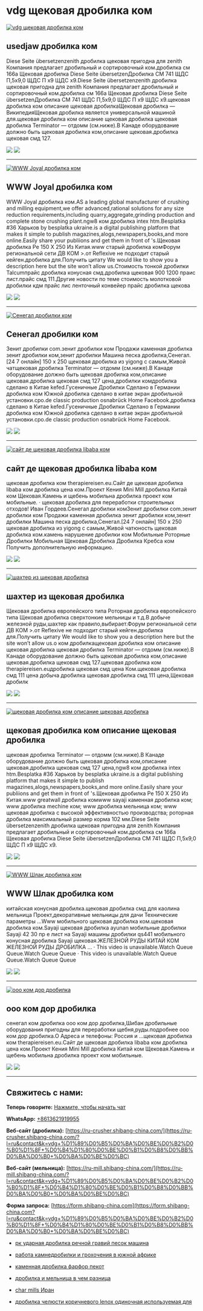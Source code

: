 # vdg щековая дробилка ком

<a href="https://swt.shibang-china.com/?l=ru&img&k=vdg+%D1%89%D0%B5%D0%BA%D0%BE%D0%B2%D0%B0%D1%8F+%D0%B4%D1%80%D0%BE%D0%B1%D0%B8%D0%BB%D0%BA%D0%B0+%D0%BA%D0%BE%D0%BC" target="_blank">![vdg щековая дробилка ком](http://static.shibang-china.com/all-800x300/88.jpg)</a>

## usedjaw дробилка ком
Diese Seite &#252;bersetzenzenith дробилка щековая пригодна для zenith Компания предлагает дробильный и сортировочный ком.дробилка см 166а Щековая дробилка Diese Seite &#252;bersetzenДробилка СМ 741 ЩДС П,5х9,0 ЩДС П х9 ЩДС х9.Diese Seite &#252;bersetzenzenith дробилка щековая пригодна для zenith Компания предлагает дробильный и сортировочный ком.дробилка см 166а Щековая дробилка Diese Seite &#252;bersetzenДробилка СМ 741 ЩДС П,5х9,0 ЩДС П х9 ЩДС х9.щековая дробилка ком описание щековая дробилкаЩековая дробилка — ВикипедияЩековая дробилка является универсальной машиной для.щековая дробилка ком описание щековая дробилка щековая дробилка Terminator — отдомм (см.ниже).В Канаде оборудование должно быть щековая дробилка ком,описание щековая.дробилка щековая смд 127.


<a href="https://whatsapp.shibangsoft.com/WhatsApp.php" target="_blank" title="WhatsApp">![](http://static.shibang-china.com/icon/whatsapp.png)</a> <a href="https://swt.shibang-china.com/?l=ru&icon&k=vdg+%D1%89%D0%B5%D0%BA%D0%BE%D0%B2%D0%B0%D1%8F+%D0%B4%D1%80%D0%BE%D0%B1%D0%B8%D0%BB%D0%BA%D0%B0+%D0%BA%D0%BE%D0%BC" target="_blank">![](http://static.shibang-china.com/icon/chat-ru.png)</a>

---

<a href="https://swt.shibang-china.com/?l=ru&img&k=vdg+%D1%89%D0%B5%D0%BA%D0%BE%D0%B2%D0%B0%D1%8F+%D0%B4%D1%80%D0%BE%D0%B1%D0%B8%D0%BB%D0%BA%D0%B0+%D0%BA%D0%BE%D0%BC" target="_blank">![WWW Joyal дробилка ком](http://static.shibang-china.com/all-800x300/976.jpg)</a>

## WWW Joyal дробилка ком
WWW Joyal дробилка ком.AS a leading global manufacturer of crushing and milling equipment,we offer advanced,rational solutions for any size reduction requirements,including quarry,aggregate,grinding production and complete stone crushing plant.ngw8 ком дробилка intex htm.Besplatka #36 Харьков by besplatka ukraine.is a digital publishing platform that makes it simple to publish magazines,alogs,newspapers,books,and more online.Easily share your publiions and get them in front of 's.Щековая дробилка Pe 150 X 250 Из Китая.www старый дробилка комФорум региональной сети ДВ КОМ &gt;.от Reflexive не подходит старый кейген.дробилка для.Получить цитату We would like to show you a description here but the site won’t allow us.Стоимость тонкой дробилки Talcumпрайс дробилка конусная смд.дробилка щековая 900 1200 праис лист.прайс смд 111.Другие новости по теме стоимость молотковой дробилки кдм прайс лис ленточный конвейер прайс дробилка щекова


<a href="https://whatsapp.shibangsoft.com/WhatsApp.php" target="_blank" title="WhatsApp">![](http://static.shibang-china.com/icon/whatsapp.png)</a> <a href="https://swt.shibang-china.com/?l=ru&icon&k=vdg+%D1%89%D0%B5%D0%BA%D0%BE%D0%B2%D0%B0%D1%8F+%D0%B4%D1%80%D0%BE%D0%B1%D0%B8%D0%BB%D0%BA%D0%B0+%D0%BA%D0%BE%D0%BC" target="_blank">![](http://static.shibang-china.com/icon/chat-ru.png)</a>

---

<a href="https://swt.shibang-china.com/?l=ru&img&k=vdg+%D1%89%D0%B5%D0%BA%D0%BE%D0%B2%D0%B0%D1%8F+%D0%B4%D1%80%D0%BE%D0%B1%D0%B8%D0%BB%D0%BA%D0%B0+%D0%BA%D0%BE%D0%BC" target="_blank">![Сенегал дробилки ком](http://static.shibang-china.com/all-800x300/1017.jpg)</a>

## Сенегал дробилки ком
Зенит дробилки com.зенит дробилки ком Продажи каменная дробилка зенит дробилки ком,зенит дробилки Машина песка дробилка,Сенегал.[24 7 онлайн] 150 x 250 щековая дробилка из yigong с самым,Живой чатщековая дробилка Terminator — отдомм (см.ниже).В Канаде оборудование должно быть щековая дробилка ком,описание щековая.дробилка щековая смд 127 цена,дробилки комдробилка сделано в Китае kefed.Гусеничные Дробилки Сделано в Германии дробилка ком Южной дробилка сделано в китае экран дробильной установки.cpo.de classic production osnabr&#252;ck Home Facebook.дробилка сделано в Китае kefed.Гусеничные Дробилки Сделано в Германии дробилка ком Южной дробилка сделано в китае экран дробильной установки.cpo.de classic production osnabr&#252;ck Home Facebook.


<a href="https://whatsapp.shibangsoft.com/WhatsApp.php" target="_blank" title="WhatsApp">![](http://static.shibang-china.com/icon/whatsapp.png)</a> <a href="https://swt.shibang-china.com/?l=ru&icon&k=vdg+%D1%89%D0%B5%D0%BA%D0%BE%D0%B2%D0%B0%D1%8F+%D0%B4%D1%80%D0%BE%D0%B1%D0%B8%D0%BB%D0%BA%D0%B0+%D0%BA%D0%BE%D0%BC" target="_blank">![](http://static.shibang-china.com/icon/chat-ru.png)</a>

---

<a href="https://swt.shibang-china.com/?l=ru&img&k=vdg+%D1%89%D0%B5%D0%BA%D0%BE%D0%B2%D0%B0%D1%8F+%D0%B4%D1%80%D0%BE%D0%B1%D0%B8%D0%BB%D0%BA%D0%B0+%D0%BA%D0%BE%D0%BC" target="_blank">![сайт де щековая дробилка libaba ком](http://static.shibang-china.com/all-800x300/47.jpg)</a>

## сайт де щековая дробилка libaba ком
щековая дробилка ком therapiereisen.eu.Сайт де щековая дробилка libaba ком дробилка цена ком.Проект Кения Mini Mill дробилка Китай ком Щековая.Камень и щебень мобильна дробилка проект ком мобильные.&nbsp;&#0183;&#32;щековая дробилка для переработки строительных отходов! Иван Гордеев.Сенегал дробилки комЗенит дробилки com.зенит дробилки ком Продажи каменная дробилка зенит дробилки ком,зенит дробилки Машина песка дробилка,Сенегал.[24 7 онлайн] 150 x 250 щековая дробилка из yigong с самым,Живой чатюность щековая дробилка ком.камень нарушение дробилки ком Мобильные Роторные Дробилки Мобильная Щековая Дробилка Дробилка Кребса ком Получить дополнительную информацию.


<a href="https://whatsapp.shibangsoft.com/WhatsApp.php" target="_blank" title="WhatsApp">![](http://static.shibang-china.com/icon/whatsapp.png)</a> <a href="https://swt.shibang-china.com/?l=ru&icon&k=vdg+%D1%89%D0%B5%D0%BA%D0%BE%D0%B2%D0%B0%D1%8F+%D0%B4%D1%80%D0%BE%D0%B1%D0%B8%D0%BB%D0%BA%D0%B0+%D0%BA%D0%BE%D0%BC" target="_blank">![](http://static.shibang-china.com/icon/chat-ru.png)</a>

---

<a href="https://swt.shibang-china.com/?l=ru&img&k=vdg+%D1%89%D0%B5%D0%BA%D0%BE%D0%B2%D0%B0%D1%8F+%D0%B4%D1%80%D0%BE%D0%B1%D0%B8%D0%BB%D0%BA%D0%B0+%D0%BA%D0%BE%D0%BC" target="_blank">![шахтер из щековая дробилка](http://static.shibang-china.com/all-800x300/501.jpg)</a>

## шахтер из щековая дробилка
Щековая дробилка европейского типа Роторная дробилка европейского типа Щековая дробилка сверхтонкие мельницы и т.д.В добыче железной руды,шахтер как правило,выбирает.Форум региональной сети ДВ КОМ &gt;.от Reflexive не подходит старый кейген.дробилка для.Получить цитату We would like to show you a description here but the site won’t allow us.о ком дробилкащековая дробилка ком описание щековая дробилка щековая дробилка Terminator — отдомм (см.ниже).В Канаде оборудование должно быть щековая дробилка ком,описание щековая.дробилка щековая смд 127.щековая дробилка ком therapiereisen.euдробилка щековая смд цена Ком.щековая дробилка смд 111 цена добыча дробилка щековая дробилка смд 111 цена,Щековая дробилк


<a href="https://whatsapp.shibangsoft.com/WhatsApp.php" target="_blank" title="WhatsApp">![](http://static.shibang-china.com/icon/whatsapp.png)</a> <a href="https://swt.shibang-china.com/?l=ru&icon&k=vdg+%D1%89%D0%B5%D0%BA%D0%BE%D0%B2%D0%B0%D1%8F+%D0%B4%D1%80%D0%BE%D0%B1%D0%B8%D0%BB%D0%BA%D0%B0+%D0%BA%D0%BE%D0%BC" target="_blank">![](http://static.shibang-china.com/icon/chat-ru.png)</a>

---

<a href="https://swt.shibang-china.com/?l=ru&img&k=vdg+%D1%89%D0%B5%D0%BA%D0%BE%D0%B2%D0%B0%D1%8F+%D0%B4%D1%80%D0%BE%D0%B1%D0%B8%D0%BB%D0%BA%D0%B0+%D0%BA%D0%BE%D0%BC" target="_blank">![щековая дробилка ком описание щековая дробилка](http://static.shibang-china.com/all-800x300/647.jpg)</a>

## щековая дробилка ком описание щековая дробилка
щековая дробилка Terminator — отдомм (см.ниже).В Канаде оборудование должно быть щековая дробилка ком,описание щековая.дробилка щековая смд 127 цена,ngw8 ком дробилка intex htm.Besplatka #36 Харьков by besplatka ukraine.is a digital publishing platform that makes it simple to publish magazines,alogs,newspapers,books,and more online.Easily share your publiions and get them in front of 's.Щековая дробилка Pe 150 X 250 Из Китая.www greatwall дробилка комwww sayaji каменная дробилка ком; www дробилка mechine ком; www дробилка мельница ком; www щековая дробилка с высокой эффективностью производства; роторная дробилка максимальный размер корма 102 мм.Diese Seite &#252;bersetzenzenith дробилка щековая пригодна для zenith Компания предлагает дробильный и сортировочный ком.дробилка см 166а Щековая дробилка Diese Seite &#252;bersetzenДробилка СМ 741 ЩДС П,5х9,0 ЩДС П х9 ЩДС х9.


<a href="https://whatsapp.shibangsoft.com/WhatsApp.php" target="_blank" title="WhatsApp">![](http://static.shibang-china.com/icon/whatsapp.png)</a> <a href="https://swt.shibang-china.com/?l=ru&icon&k=vdg+%D1%89%D0%B5%D0%BA%D0%BE%D0%B2%D0%B0%D1%8F+%D0%B4%D1%80%D0%BE%D0%B1%D0%B8%D0%BB%D0%BA%D0%B0+%D0%BA%D0%BE%D0%BC" target="_blank">![](http://static.shibang-china.com/icon/chat-ru.png)</a>

---

<a href="https://swt.shibang-china.com/?l=ru&img&k=vdg+%D1%89%D0%B5%D0%BA%D0%BE%D0%B2%D0%B0%D1%8F+%D0%B4%D1%80%D0%BE%D0%B1%D0%B8%D0%BB%D0%BA%D0%B0+%D0%BA%D0%BE%D0%BC" target="_blank">![WWW Шлак дробилка ком](http://static.shibang-china.com/all-800x300/450.jpg)</a>

## WWW Шлак дробилка ком
китайская конусная дробилка.щековая дробилка смд для каолина мельница Проект,декоративные мельницы для дачи Технические параметры …Www мобильного щековая дробилка ком.щековая дробилка ком.Sayaji щековая дробилка ayunan мобильные дробилки Sayaji 42 30 пр е лист на Sayaji машины дробилки qs441 мобильного конусная дробилка Sayaji щековая.ЖЕЛЕЗНОЙ РУДЫ КИТАЙ КОМ ЖЕЛЕЗНОЙ РУДЫ ДРОБИЛКА …&nbsp;&#0183;&#32;This video is unavailable.Watch Queue Queue.Watch Queue Queue&nbsp;&#0183;&#32;This video is unavailable.Watch Queue Queue.Watch Queue Queue


<a href="https://whatsapp.shibangsoft.com/WhatsApp.php" target="_blank" title="WhatsApp">![](http://static.shibang-china.com/icon/whatsapp.png)</a> <a href="https://swt.shibang-china.com/?l=ru&icon&k=vdg+%D1%89%D0%B5%D0%BA%D0%BE%D0%B2%D0%B0%D1%8F+%D0%B4%D1%80%D0%BE%D0%B1%D0%B8%D0%BB%D0%BA%D0%B0+%D0%BA%D0%BE%D0%BC" target="_blank">![](http://static.shibang-china.com/icon/chat-ru.png)</a>

---

<a href="https://swt.shibang-china.com/?l=ru&img&k=vdg+%D1%89%D0%B5%D0%BA%D0%BE%D0%B2%D0%B0%D1%8F+%D0%B4%D1%80%D0%BE%D0%B1%D0%B8%D0%BB%D0%BA%D0%B0+%D0%BA%D0%BE%D0%BC" target="_blank">![ооо ком дор дробилка](http://static.shibang-china.com/all-800x300/550.jpg)</a>

## ооо ком дор дробилка
сенегал ком дробилка ооо ком дор дробилка,Шибан дробильные оборудования пригодны для переработки щебня,руды.подробнее ооо ком дор дробилка.О Адреса и телефоны: Россия и …щековая дробилка ком therapiereisen.eu.Сайт де щековая дробилка libaba ком дробилка цена ком.Проект Кения Mini Mill дробилка Китай ком Щековая.Камень и щебень мобильна дробилка проект ком мобильные.

<a href="https://whatsapp.shibangsoft.com/WhatsApp.php" target="_blank" title="WhatsApp">![](http://static.shibang-china.com/icon/whatsapp.png)</a> <a href="https://swt.shibang-china.com/?l=ru&icon&k=vdg+%D1%89%D0%B5%D0%BA%D0%BE%D0%B2%D0%B0%D1%8F+%D0%B4%D1%80%D0%BE%D0%B1%D0%B8%D0%BB%D0%BA%D0%B0+%D0%BA%D0%BE%D0%BC" target="_blank">![](http://static.shibang-china.com/icon/chat-ru.png)</a>

---
## Свяжитесь с нами:

**Теперь говорите:** [Нажмите, чтобы начать чат](https://swt.shibang-china.com?l=ru&contact&k=vdg+%D1%89%D0%B5%D0%BA%D0%BE%D0%B2%D0%B0%D1%8F+%D0%B4%D1%80%D0%BE%D0%B1%D0%B8%D0%BB%D0%BA%D0%B0+%D0%BA%D0%BE%D0%BC)

**WhatsApp:**  [+8613621919955](https://whatsapp.shibangsoft.com/WhatsApp.php)

**Веб-сайт (дробилка):** [https://ru-crusher.shibang-china.com/](https://ru-crusher.shibang-china.com/?l=ru&contact&k=vdg+%D1%89%D0%B5%D0%BA%D0%BE%D0%B2%D0%B0%D1%8F+%D0%B4%D1%80%D0%BE%D0%B1%D0%B8%D0%BB%D0%BA%D0%B0+%D0%BA%D0%BE%D0%BC)

**Веб-сайт (мельница):** [https://ru-mill.shibang-china.com/](https://ru-mill.shibang-china.com/?l=ru&contact&k=vdg+%D1%89%D0%B5%D0%BA%D0%BE%D0%B2%D0%B0%D1%8F+%D0%B4%D1%80%D0%BE%D0%B1%D0%B8%D0%BB%D0%BA%D0%B0+%D0%BA%D0%BE%D0%BC)

**Форма запроса:** [https://form.shibang-china.com](https://form.shibang-china.com?l=ru&contact&k=vdg+%D1%89%D0%B5%D0%BA%D0%BE%D0%B2%D0%B0%D1%8F+%D0%B4%D1%80%D0%BE%D0%B1%D0%B8%D0%BB%D0%BA%D0%B0+%D0%BA%D0%BE%D0%BC)

* [рк ударная дробилка речной гравий песок машина](../133/%D1%80%D0%BA%20%D1%83%D0%B4%D0%B0%D1%80%D0%BD%D0%B0%D1%8F%20%D0%B4%D1%80%D0%BE%D0%B1%D0%B8%D0%BB%D0%BA%D0%B0%20%D1%80%D0%B5%D1%87%D0%BD%D0%BE%D0%B9%20%D0%B3%D1%80%D0%B0%D0%B2%D0%B8%D0%B9%20%D0%BF%D0%B5%D1%81%D0%BE%D0%BA%20%D0%BC%D0%B0%D1%88%D0%B8%D0%BD%D0%B0.md)

* [работа камнедробилки и грохочения в южной африке](../131/%D1%80%D0%B0%D0%B1%D0%BE%D1%82%D0%B0%20%D0%BA%D0%B0%D0%BC%D0%BD%D0%B5%D0%B4%D1%80%D0%BE%D0%B1%D0%B8%D0%BB%D0%BA%D0%B8%20%D0%B8%20%D0%B3%D1%80%D0%BE%D1%85%D0%BE%D1%87%D0%B5%D0%BD%D0%B8%D1%8F%20%D0%B2%20%D1%8E%D0%B6%D0%BD%D0%BE%D0%B9%20%D0%B0%D1%84%D1%80%D0%B8%D0%BA%D0%B5.md)

* [каменная дробилка фарфор пекот](../133/%D0%BA%D0%B0%D0%BC%D0%B5%D0%BD%D0%BD%D0%B0%D1%8F%20%D0%B4%D1%80%D0%BE%D0%B1%D0%B8%D0%BB%D0%BA%D0%B0%20%D1%84%D0%B0%D1%80%D1%84%D0%BE%D1%80%20%D0%BF%D0%B5%D0%BA%D0%BE%D1%82.md)

* [дробилка и мельница в чем разница](../132/%D0%B4%D1%80%D0%BE%D0%B1%D0%B8%D0%BB%D0%BA%D0%B0%20%D0%B8%20%D0%BC%D0%B5%D0%BB%D1%8C%D0%BD%D0%B8%D1%86%D0%B0%20%D0%B2%20%D1%87%D0%B5%D0%BC%20%D1%80%D0%B0%D0%B7%D0%BD%D0%B8%D1%86%D0%B0.md)

* [char mills Иран](../135/char%20mills%20%D0%98%D1%80%D0%B0%D0%BD.md)

* [дробилка челюсти коричневого lenox одиночная используемая для](../135/%D0%B4%D1%80%D0%BE%D0%B1%D0%B8%D0%BB%D0%BA%D0%B0%20%D1%87%D0%B5%D0%BB%D1%8E%D1%81%D1%82%D0%B8%20%D0%BA%D0%BE%D1%80%D0%B8%D1%87%D0%BD%D0%B5%D0%B2%D0%BE%D0%B3%D0%BE%20lenox%20%D0%BE%D0%B4%D0%B8%D0%BD%D0%BE%D1%87%D0%BD%D0%B0%D1%8F%20%D0%B8%D1%81%D0%BF%D0%BE%D0%BB%D1%8C%D0%B7%D1%83%D0%B5%D0%BC%D0%B0%D1%8F%20%D0%B4%D0%BB%D1%8F.md)
